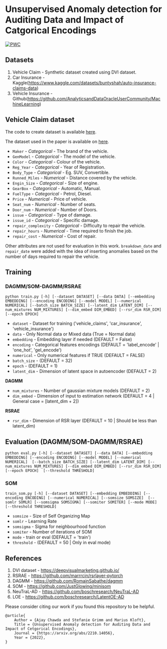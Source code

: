 # Unsupervised Anomaly detection for Auditing Data and Impact of Catgorical Encodings
[![PWC](https://img.shields.io/endpoint.svg?url=https://paperswithcode.com/badge/unsupervised-anomaly-detection-for-auditing/unsupervised-anomaly-detection-on-vehicle)](https://paperswithcode.com/sota/unsupervised-anomaly-detection-on-vehicle?p=unsupervised-anomaly-detection-for-auditing)

## Datasets

1) Vehicle Claim - Synthetic dataset created using DVI dataset.
1) Car Insurance - Kaggle(https://www.kaggle.com/datasets/buntyshah/auto-insurance-claims-data)
1) Vehicle Insurance - Github(https://github.com/AnalyticsandDataOracleUserCommunity/MachineLearning)

## Vehicle Claim dataset

The code to create dataset is available [here](https://github.com/ajaychawda58/UADAD/blob/main/Code/Notebooks/create_dataset.ipynb).

The dataset used in the paper is available on [here](https://github.com/ajaychawda58/UADAD/tree/main/data/vehicle_claims).

- `Maker` - *Categorical* - The brand of the vehicle.
- `GenModel` - *Categorical* - The model of the vehicle.
- `Color` - *Categorical* - Colour of the vehicle.
- `Reg_Year` - *Categorical* - Year of Registration.
- `Body_Type` - *Categorical* - Eg. SUV, Convertible.
- `Runned_Miles` - *Numerical* - Distance covered by the vehicle.
- `Engin_Size` - *Categorical* - Size of engine.
- `GearBox` - *Categorical* - Automatic, Manual.
- `FuelType` - *Categorical* - Petrol, Diesel.
- `Price` -  *Numerical* - Price of vehicle.
- `Seat_num` - *Numerical* - Number of seats.
- `Door_num` -  *Numerical* - Number of Doors.
- `issue` - *Categorical* - Type of damage.
- `issue_id` - *Categorical* - Specific damage.
- `repair_complexity` - *Categorical* - Difficulty to repair the vehicle.
- `repair_hours` -  *Numerical* - Time required to finish the job.
- `repair_cost` - *Numerical* - Cost of repair.

Other attributes are not used for evaluation in this work. 
`breakdown_date` and `repair_date` were added with the idea of inserting anomalies based on the number of days required to repair the vehicle.


## Training

### DAGMM/SOM-DAGMM/RSRAE

`python train.py [-h] [--dataset DATASET] [--data DATA] [--embedding EMBEDDING] [--encoding ENCODING] [--model MODEL] [--numerical NUMERICAL]
 [--batch_size BATCH_SIZE] [--latent_dim LATENT_DIM] [--num_mixtures NUM_MIXTURES] [--dim_embed DIM_EMBED] [--rsr_dim RSR_DIM] [--epoch EPOCH]`

- `dataset` - Dataset for training ('vehicle_claims', 'car_insurance', 'vehicle_insurance')
- `data` - Only Normal data or Mixed data (True = Normal data)
- `embedding` - Embedding layer if needed (DEFAULT = False)
- `encoding` - Categorical features encodings (DEFAULT = 'label_encode' | 'one_hot', 'gel_encode')
- `numerical` - Only numerical features if TRUE (DEFAULT = FALSE)
- `batch_size` - (DEFAULT = 32)
- `epoch` - (DEFAULT = 1)
- `latent_dim` - Dimension of latent space in autoencoder (DEFAULT = 2)

**DAGMM**

- `num_mixtures` - Number of gaussian mixture models (DEFAULT =  2)
- `dim_embed` - Dimension of input to estimation network (DEFAULT = 4 | General case = [latent_dim + 2])

**RSRAE**

- `rsr_dim` - Dimension of RSR layer (DEFAULT = 10 | Should be less than latent_dim)

## Evaluation (DAGMM/SOM-DAGMM/RSRAE)

`python eval.py [-h] [--dataset DATASET] [--data DATA] [--embedding EMBEDDING] [--encoding ENCODING] [--model MODEL] [--numerical NUMERICAL] 
[--batch_size BATCH_SIZE] [--latent_dim LATENT_DIM] [--num_mixtures NUM_MIXTURES] [--dim_embed DIM_EMBED] [--rsr_dim RSR_DIM] [--epoch EPOCH] 
[--threshold THRESHOLD]`

### SOM 

`train_som.py [-h] [--dataset DATASET] [--embedding EMBEDDING] [--encoding ENCODING] [--numerical NUMERICAL] [--somsize SOMSIZE] 
[--somlr SOMLR] [--somsigma SOMSIGMA] [--somiter SOMITER] [--mode MODE] [--threshold THRESHOLD]`

- `somsize` - Size of Self Organizing Map
- `somlr` - Learning Rate 
- `somsigma` - Sigma for neighbourhood function
- `somiter` - Number of iterations of SOM
- `mode` - train or eval (DEFAULT = 'train')
- `threshold` - (DEFAULT = 50 | Only in eval mode)

## References

1) DVI dataset - https://deepvisualmarketing.github.io/
1) RSRAE - https://github.com/marrrcin/rsrlayer-pytorch
1) DAGMM - https://github.com/RomainSabathe/dagmm
1) SOM - https://github.com/JustGlowing/minisom
1) NeuTraL-AD - https://github.com/boschresearch/NeuTraL-AD
1) LOE - https://github.com/boschresearch/LatentOE-AD


Please consider citing our work if you found this repository to be helpful.
```
@article{
    Author = {Ajay Chawda and Stefanie Grimm and Marius Kloft},
    Title = {Unsupervised Anomaly detection for Auditing Data and Impact of Cetgorical Encodings},
    Journal = {https://arxiv.org/abs/2210.14056},
    Year = {2022},
}
```
